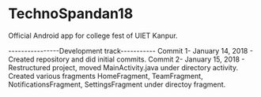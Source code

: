 # TechnoSpandan18
Official Android app for college fest of UIET Kanpur.

----------------Development track-----------
Commit 1- January 14, 2018 - Created repository and did initial commits.
Commit 2- January 15, 2018 - Restructured project, moved MainActivity.java under directory activity.
                             Created various fragments HomeFragment, TeamFragment, NotificationsFragment, SettingsFragment under directoy fragment.
